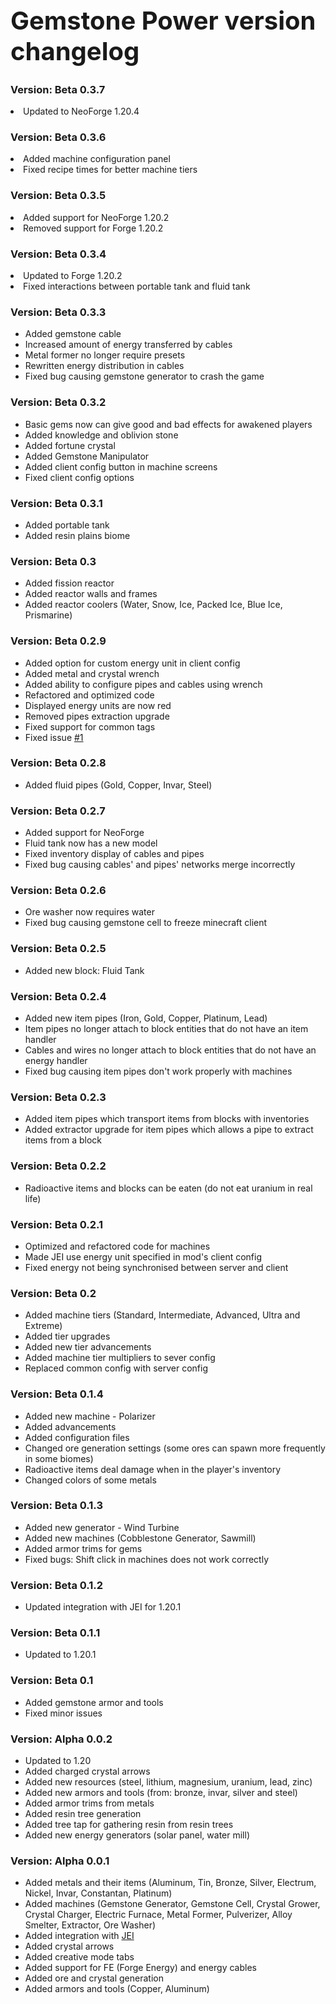 <h1 style="font-size: 40px">Gemstone Power version changelog</h1>

<h3>Version: Beta 0.3.7</h3>
<li>Updated to NeoForge 1.20.4

<h3>Version: Beta 0.3.6</h3>
<li>Added machine configuration panel
<li>Fixed recipe times for better machine tiers

<h3>Version: Beta 0.3.5</h3>
<li>Added support for NeoForge 1.20.2
<li>Removed support for Forge 1.20.2

<h3>Version: Beta 0.3.4</h3>
<li>Updated to Forge 1.20.2
<li>Fixed interactions between portable tank and fluid tank

<h3>Version: Beta 0.3.3</h3>
<ul>
<li>Added gemstone cable
<li>Increased amount of energy transferred by cables
<li>Metal former no longer require presets
<li>Rewritten energy distribution in cables
<li>Fixed bug causing gemstone generator to crash the game
</ul>

<h3>Version: Beta 0.3.2</h3>
<ul>
<li>Basic gems now can give good and bad effects for awakened players
<li>Added knowledge and oblivion stone
<li>Added fortune crystal
<li>Added Gemstone Manipulator
<li>Added client config button in machine screens
<li>Fixed client config options
</ul>

<h3>Version: Beta 0.3.1</h3>
<ul>
<li>Added portable tank
<li>Added resin plains biome
</ul>

<h3>Version: Beta 0.3</h3>
<ul>
<li>Added fission reactor
<li>Added reactor walls and frames
<li>Added reactor coolers (Water, Snow, Ice, Packed Ice, Blue Ice, Prismarine)
</ul>

<h3>Version: Beta 0.2.9</h3>
<ul>
<li>Added option for custom energy unit in client config
<li>Added metal and crystal wrench
<li>Added ability to configure pipes and cables using wrench
<li>Refactored and optimized code
<li>Displayed energy units are now red
<li>Removed pipes extraction upgrade
<li>Fixed support for common tags
<li>Fixed issue <a href="https://github.com/Visnaa/GemstonePower/issues/1">#1</a>
</ul>

<h3>Version: Beta 0.2.8</h3>
<ul>
<li>Added fluid pipes (Gold, Copper, Invar, Steel)
</ul>

<h3>Version: Beta 0.2.7</h3>
<ul>
<li>Added support for NeoForge
<li>Fluid tank now has a new model
<li>Fixed inventory display of cables and pipes
<li>Fixed bug causing cables' and pipes' networks merge incorrectly
</ul>

<h3>Version: Beta 0.2.6</h3>
<ul>
<li>Ore washer now requires water
<li>Fixed bug causing gemstone cell to freeze minecraft client
</ul>

<h3>Version: Beta 0.2.5</h3>
<ul>
<li>Added new block: Fluid Tank
</ul>

<h3>Version: Beta 0.2.4</h3>
<ul>
<li>Added new item pipes (Iron, Gold, Copper, Platinum, Lead)
<li>Item pipes no longer attach to block entities that do not have an item handler
<li>Cables and wires no longer attach to block entities that do not have an energy handler
<li>Fixed bug causing item pipes don't work properly with machines
</ul>

<h3>Version: Beta 0.2.3</h3>
<ul>
<li>Added item pipes which transport items from blocks with inventories 
<li>Added extractor upgrade for item pipes which allows a pipe to extract items from a block
</ul>

<h3>Version: Beta 0.2.2</h3>
<ul>
<li>Radioactive items and blocks can be eaten (do not eat uranium in real life)
</ul>

<h3>Version: Beta 0.2.1</h3>
<ul>
<li>Optimized and refactored code for machines
<li>Made JEI use energy unit specified in mod's client config
<li>Fixed energy not being synchronised between server and client
</ul>

<h3>Version: Beta 0.2</h3>
<ul>
<li>Added machine tiers (Standard, Intermediate, Advanced, Ultra and Extreme)
<li>Added tier upgrades
<li>Added new tier advancements
<li>Added machine tier multipliers to sever config
<li>Replaced common config with server config
</ul>

<h3>Version: Beta 0.1.4</h3>
<ul>
<li>Added new machine - Polarizer
<li>Added advancements
<li>Added configuration files
<li>Changed ore generation settings (some ores can spawn more frequently in some biomes)
<li>Radioactive items deal damage when in the player's inventory
<li>Changed colors of some metals
</ul>

<h3>Version: Beta 0.1.3</h3>
<ul>
<li>Added new generator - Wind Turbine
<li>Added new machines (Cobblestone Generator, Sawmill)
<li>Added armor trims for gems
<li>Fixed bugs: Shift click in machines does not work correctly
</ul>

<h3>Version: Beta 0.1.2</h3>
<ul>
<li>Updated integration with JEI for 1.20.1
</ul>

<h3>Version: Beta 0.1.1</h3>
<ul>
<li>Updated to 1.20.1
</ul>

<h3>Version: Beta 0.1</h3>
<ul>
<li>Added gemstone armor and tools
<li>Fixed minor issues
</ul>

<h3>Version: Alpha 0.0.2</h3>
<ul>
<li>Updated to 1.20
<li>Added charged crystal arrows
<li>Added new resources (steel, lithium, magnesium, uranium, lead, zinc)
<li>Added new armors and tools (from: bronze, invar, silver and steel)
<li>Added armor trims from metals
<li>Added resin tree generation
<li>Added tree tap for gathering resin from resin trees
<li>Added new energy generators (solar panel, water mill)
</ul>

<h3>Version: Alpha 0.0.1</h3>
<ul>
<li>Added metals and their items (Aluminum, Tin, Bronze, Silver, Electrum, Nickel, Invar, Constantan, Platinum)
<li>Added machines (Gemstone Generator, Gemstone Cell, Crystal Grower, Crystal Charger, Electric Furnace, Metal Former, Pulverizer, Alloy Smelter, Extractor, Ore Washer)
<li>Added integration with <a href="https://modrinth.com/mod/jei" target="_blank">JEI</a> 
<li>Added crystal arrows
<li>Added creative mode tabs
<li>Added support for FE (Forge Energy) and energy cables
<li>Added ore and crystal generation
<li>Added armors and tools (Copper, Aluminum)
</ul>